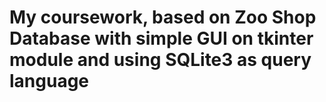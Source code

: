 # My coursework, based on Zoo Shop Database with simple GUI on tkinter module and using SQLite3 as query language
